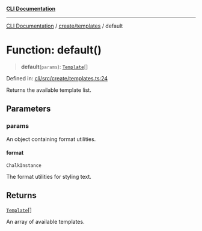 [**CLI Documentation**](../../../README.md)

***

[CLI Documentation](../../../README.md) / [create/templates](../README.md) / default

# Function: default()

> **default**(`params`): [`Template`](../interfaces/Template.md)[]

Defined in: [cli/src/create/templates.ts:24](https://github.com/stonemjs/cli/blob/f139573d7f6e29779d41fb031ed261bfcad59d09/src/create/templates.ts#L24)

Returns the available template list.

## Parameters

### params

An object containing format utilities.

#### format

`ChalkInstance`

The format utilities for styling text.

## Returns

[`Template`](../interfaces/Template.md)[]

An array of available templates.
